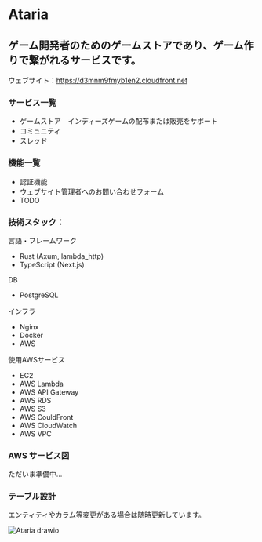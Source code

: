 # Ataria

## ゲーム開発者のためのゲームストアであり、ゲーム作りで繋がれるサービスです。

ウェブサイト：https://d3mnm9fmyb1en2.cloudfront.net


### サービス一覧

- ゲームストア　インディーズゲームの配布または販売をサポート
- コミュニティ
- スレッド

### 機能一覧
- 認証機能
- ウェブサイト管理者へのお問い合わせフォーム
- TODO

### 技術スタック：

言語・フレームワーク
- Rust (Axum, lambda_http)
- TypeScript (Next.js)

DB
- PostgreSQL

インフラ
- Nginx
- Docker
- AWS

使用AWSサービス
- EC2
- AWS Lambda
- AWS API Gateway
- AWS RDS
- AWS S3
- AWS CouldFront
- AWS CloudWatch
- AWS VPC

### AWS サービス図
ただいま準備中...

### テーブル設計
エンティティやカラム等変更がある場合は随時更新しています。

![Ataria drawio](https://github.com/user-attachments/assets/5053d5e5-318d-48b3-8c79-a48e2bab7c1c)

